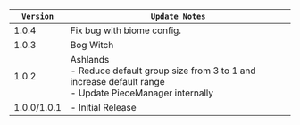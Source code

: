 | `Version`   | `Update Notes`                                                                                                       |
|-------------|----------------------------------------------------------------------------------------------------------------------|
| 1.0.4       | Fix bug with biome config.                                                                                           |
| 1.0.3       | Bog Witch                                                                                                            |
| 1.0.2       | Ashlands<br/>- Reduce default group size from 3 to 1 and increase default range<br/>- Update PieceManager internally |
| 1.0.0/1.0.1 | - Initial Release                                                                                                    |